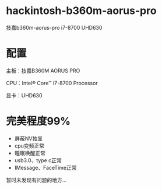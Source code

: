 # hackintosh-b360m-aorus-pro
技嘉b360m-aorus-pro i7-8700 UHD630
# 配置
主板：技嘉B360M AORUS PRO

CPU：Intel® Core™ i7-8700 Processor

显卡：UHD630
# 完美程度99%
- 屏蔽NV独显
- cpu变频正常
- 睡眠唤醒正常
- usb3.0、type c正常
- IMessage、FaceTime正常

暂时未发现有问题的地方...

